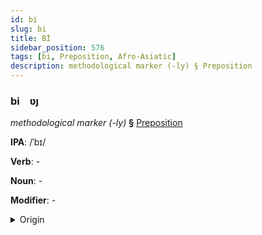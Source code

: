 ```yaml
---
id: bi
slug: bi
title: Bİ
sidebar_position: 576
tags: [bi, Preposition, Afro-Asiatic]
description: methodological marker (-ly) § Preposition
---
```


### bi&emsp;<span kind="abugida">ʋȷ</span>

*methodological marker (-ly)* **§** [Preposition](../../tags/Preposition)

**IPA**: /ˈbɪ/

**Verb**: -

**Noun**: -

**Modifier**: -

<details>
    <summary>Origin</summary>
    Hebrew בְּ־ b'- /bi/,/ba/<br/>
    <em>Afro-Asiatic Language Family</em>
</details>